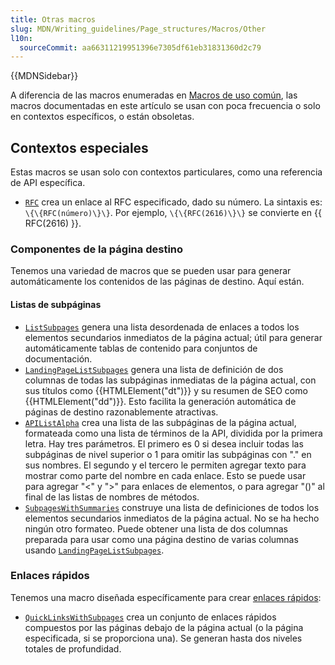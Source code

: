 ```yaml
---
title: Otras macros
slug: MDN/Writing_guidelines/Page_structures/Macros/Other
l10n:
  sourceCommit: aa66311219951396e7305df61eb31831360d2c79
---
```


{{MDNSidebar}}

A diferencia de las macros enumeradas en [Macros de uso común](/es/docs/MDN/Writing_guidelines/Page_structures/Macros/Commonly_used_macros), las macros documentadas en este artículo se usan con poca frecuencia o solo en contextos específicos, o están obsoletas.

## Contextos especiales

Estas macros se usan solo con contextos particulares, como una referencia de API específica.

- [`RFC`](https://github.com/mdn/yari/blob/main/kumascript/macros/RFC.ejs) crea un enlace al RFC especificado, dado su número. La sintaxis es: `\{\{RFC(número)\}\}`. Por ejemplo, `\{\{RFC(2616)\}\}` se convierte en {{ RFC(2616) }}.

### Componentes de la página destino

Tenemos una variedad de macros que se pueden usar para generar automáticamente los contenidos de las páginas de destino. Aquí están.

#### Listas de subpáginas

- [`ListSubpages`](https://github.com/mdn/yari/blob/main/kumascript/macros/ListSubpages.ejs) genera una lista desordenada de enlaces a todos los elementos secundarios inmediatos de la página actual; útil para generar automáticamente tablas de contenido para conjuntos de documentación.
- [`LandingPageListSubpages`](https://github.com/mdn/yari/blob/main/kumascript/macros/LandingPageListSubpages.ejs) genera una lista de definición de dos columnas de todas las subpáginas inmediatas de la página actual, con sus títulos como {{HTMLElement("dt")}} y su resumen de SEO como {{HTMLElement("dd")}}. Esto facilita la generación automática de páginas de destino razonablemente atractivas.
- [`APIListAlpha`](https://github.com/mdn/yari/blob/main/kumascript/macros/APIListAlpha.ejs) crea una lista de las subpáginas de la página actual, formateada como una lista de términos de la API, dividida por la primera letra. Hay tres parámetros. El primero es 0 si desea incluir todas las subpáginas de nivel superior o 1 para omitir las subpáginas con "." en sus nombres. El segundo y el tercero le permiten agregar texto para mostrar como parte del nombre en cada enlace. Esto se puede usar para agregar "<" y ">" para enlaces de elementos, o para agregar "()" al final de las listas de nombres de métodos.
- [`SubpagesWithSummaries`](https://github.com/mdn/yari/blob/main/kumascript/macros/SubpagesWithSummaries.ejs) construye una lista de definiciones de todos los elementos secundarios inmediatos de la página actual. No se ha hecho ningún otro formateo. Puede obtener una lista de dos columnas preparada para usar como una página destino de varias columnas usando [`LandingPageListSubpages`](https://github.com/mdn/yari/blob/main/kumascript/macros/LandingPageListSubpages.ejs).

### Enlaces rápidos

Tenemos una macro diseñada específicamente para crear [enlaces rápidos](/es/docs/MDN/Structures/Quicklinks):

- [`QuickLinksWithSubpages`](https://github.com/mdn/yari/blob/main/kumascript/macros/QuickLinksWithSubpages.ejs) crea un conjunto de enlaces rápidos compuestos por las páginas debajo de la página actual (o la página especificada, si se proporciona una). Se generan hasta dos niveles totales de profundidad.
